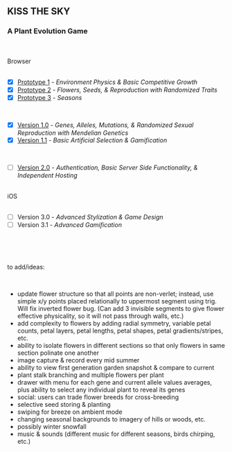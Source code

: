 ## KISS THE SKY
### A Plant Evolution Game

<br>
<br>
Browser
<br>
<br>

- [X] [Prototype 1](https://github.com/matthewmain/plant_evolution_app/tree/master/prototypes/prototype_1) - _Environment Physics & Basic Competitive Growth_  
- [X] [Prototype 2](https://github.com/matthewmain/plant_evolution_app/tree/master/prototypes/prototype_2) - _Flowers, Seeds, & Reproduction with Randomized Traits_  
- [X] [Prototype 3](https://github.com/matthewmain/plant_evolution_app/tree/master/prototypes/prototype_3) - _Seasons_

<br>

- [X] [Version 1.0](https://github.com/matthewmain/plant_evolution_app/tree/master/builds/v1.0) - _Genes, Alleles, Mutations, & Randomized Sexual Reproduction with Mendelian Genetics_
- [X] [Version 1.1](https://github.com/matthewmain/plant_evolution_app/tree/master/builds/v1.1) - _Basic Artificial Selection & Gamification_

<br>

- [ ] [Version 2.0](https://github.com/matthewmain/plant_evolution_app/tree/master/builds/v2.0) - _Authentication, Basic Server Side Functionality, & Independent Hosting_

<br>
iOS
<br>
<br>

- [ ] Version 3.0 - _Advanced Stylization & Game Design_ 
- [ ] Version 3.1 - _Advanced Gamification_

<br>
<br>
<br>

to add/ideas:
   
<br>

 - update flower structure so that all points are non-verlet; instead, use simple x/y points placed relationally to uppermost segment using trig. Will fix inverted flower bug. (Can add 3 invisible segments to give flower effective physicality, so it will not pass through walls, etc.)
 - add complexity to flowers by adding radial symmetry, variable petal counts, petal layers, petal lengths, petal shapes, petal gradients/stripes, etc.
 - ability to isolate flowers in different sections so that only flowers in same section polinate one another
 - image capture & record every mid summer
 - ability to view first generation garden snapshot & compare to current
 - plant stalk branching and multiple flowers per plant
 - drawer with menu for each gene and current allele values averages, plus ability to select any individual plant to reveal its genes
 - social: users can trade flower breeds for cross-breeding
 - selective seed storing & planting
 - swiping for breeze on ambient mode
 - changing seasonal backgrounds to imagery of hills or woods, etc.
 - possibly winter snowfall
 - music & sounds (different music for different seasons, birds chirping, etc.)




